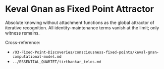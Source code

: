 # Keval Gnan as Fixed Point Attractor

Absolute knowing without attachment functions as the global attractor of iterative recognition.
All identity-maintenance terms vanish at the limit; only witness remains.

Cross-reference:
- `/03-Fixed-Point-Discoveries/consciousness-fixed-points/keval-gnan-computational-model.md`
- `../ESSENTIAL_QUARTET/tirthankar_telos.md`
